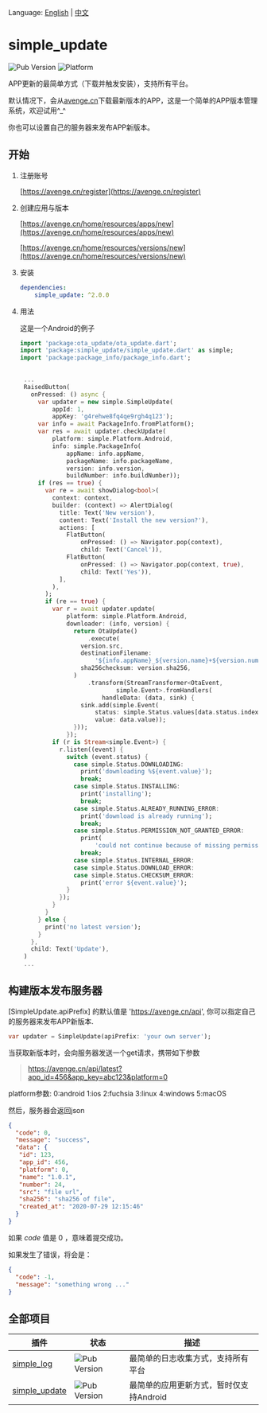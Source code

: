 Language: [English](README.md) | [中文](README_zh-CN.md)

# simple_update
![Pub Version](https://img.shields.io/pub/v/simple_update?style=flat-square)
![Platform](https://img.shields.io/badge/platform-flutter%20android-brightgreen)

APP更新的最简单方式（下载并触发安装），支持所有平台。

默认情况下，会从[avenge.cn](https://avenge.cn)下载最新版本的APP，这是一个简单的APP版本管理系统，欢迎试用^_^

你也可以设置自己的服务器来发布APP新版本。

## 开始

1. 注册账号

   [https://avenge.cn/register](https://avenge.cn/register)
2. 创建应用与版本

   [https://avenge.cn/home/resources/apps/new](https://avenge.cn/home/resources/apps/new)
   
   [https://avenge.cn/home/resources/versions/new](https://avenge.cn/home/resources/versions/new)


3. 安装
   ```yaml
   dependencies:
       simple_update: ^2.0.0
   ```

4. 用法

   这是一个Android的例子
   
   ```dart
   import 'package:ota_update/ota_update.dart';
   import 'package:simple_update/simple_update.dart' as simple;
   import 'package:package_info/package_info.dart';

  
    ... 
    RaisedButton(
      onPressed: () async {
        var updater = new simple.SimpleUpdate(
            appId: 1,
            appKey: 'g4rehwe8fq4qe9rgh4q123');
        var info = await PackageInfo.fromPlatform();
        var res = await updater.checkUpdate(
            platform: simple.Platform.Android,
            info: simple.PackageInfo(
                appName: info.appName,
                packageName: info.packageName,
                version: info.version,
                buildNumber: info.buildNumber));
        if (res == true) {
          var re = await showDialog<bool>(
            context: context,
            builder: (context) => AlertDialog(
              title: Text('New version'),
              content: Text('Install the new version?'),
              actions: [
                FlatButton(
                    onPressed: () => Navigator.pop(context),
                    child: Text('Cancel')),
                FlatButton(
                    onPressed: () => Navigator.pop(context, true),
                    child: Text('Yes')),
              ],
            ),
          );
          if (re == true) {
            var r = await updater.update(
                platform: simple.Platform.Android,
                downloader: (info, version) {
                  return OtaUpdate()
                      .execute(
                    version.src,
                    destinationFilename:
                        '${info.appName}_${version.name}+${version.number}.apk',
                    sha256checksum: version.sha256,
                  )
                      .transform(StreamTransformer<OtaEvent,
                              simple.Event>.fromHandlers(
                          handleData: (data, sink) {
                    sink.add(simple.Event(
                        status: simple.Status.values[data.status.index],
                        value: data.value));
                  }));
                });
            if (r is Stream<simple.Event>) {
              r.listen((event) {
                switch (event.status) {
                  case simple.Status.DOWNLOADING:
                    print('downloading %${event.value}');
                    break;
                  case simple.Status.INSTALLING:
                    print('installing');
                    break;
                  case simple.Status.ALREADY_RUNNING_ERROR:
                    print('download is already running');
                    break;
                  case simple.Status.PERMISSION_NOT_GRANTED_ERROR:
                    print(
                        'could not continue because of missing permissions');
                    break;
                  case simple.Status.INTERNAL_ERROR:
                  case simple.Status.DOWNLOAD_ERROR:
                  case simple.Status.CHECKSUM_ERROR:
                    print('error ${event.value}');
                }
              });
            }
          }
        } else {
          print('no latest version');
        }
      },
      child: Text('Update'),
    )
    ...
   ```

## 构建版本发布服务器

  
   [SimpleUpdate.apiPrefix] 的默认值是 'https://avenge.cn/api', 你可以指定自己的服务器来发布APP新版本.
   ```dart
   var updater = SimpleUpdate(apiPrefix: 'your own server');
   ```
  
  当获取新版本时，会向服务器发送一个get请求，携带如下参数
  > https://avenge.cn/api/latest?app_id=456&app_key=abc123&platform=0

  platform参数: 0:android 1:ios 2:fuchsia 3:linux 4:windows 5:macOS

  然后，服务器会返回json
  ```json
  {
    "code": 0,
    "message": "success",
    "data": {
     "id": 123,
     "app_id": 456,
     "platform": 0,
     "name": "1.0.1",
     "number": 24,
     "src": "file url",
     "sha256": "sha256 of file",
     "created_at": "2020-07-29 12:15:46"
    }
  }
  ```
  如果 *code* 值是 0 ，意味着提交成功。

  如果发生了错误，将会是：
  ```json
  {
    "code": -1,
    "message": "something wrong ..."
  }
  ```

## 全部项目
| 插件                                                     | 状态                                                       | 描述                                                  |
| ------------------------------------------------------------ | ------------------------------------------------------------ | ------------------------------------------------------------ |
| [simple_log](https://github.com/creatint/flutter_simple_log) | ![Pub Version](https://img.shields.io/pub/v/simple_log?style=flat-square) | 最简单的日志收集方式，支持所有平台 |
| [simple_update](https://github.com/creatint/flutter_simple_update) | ![Pub Version](https://img.shields.io/pub/v/simple_update?style=flat-square) | 最简单的应用更新方式，暂时仅支持Android |
